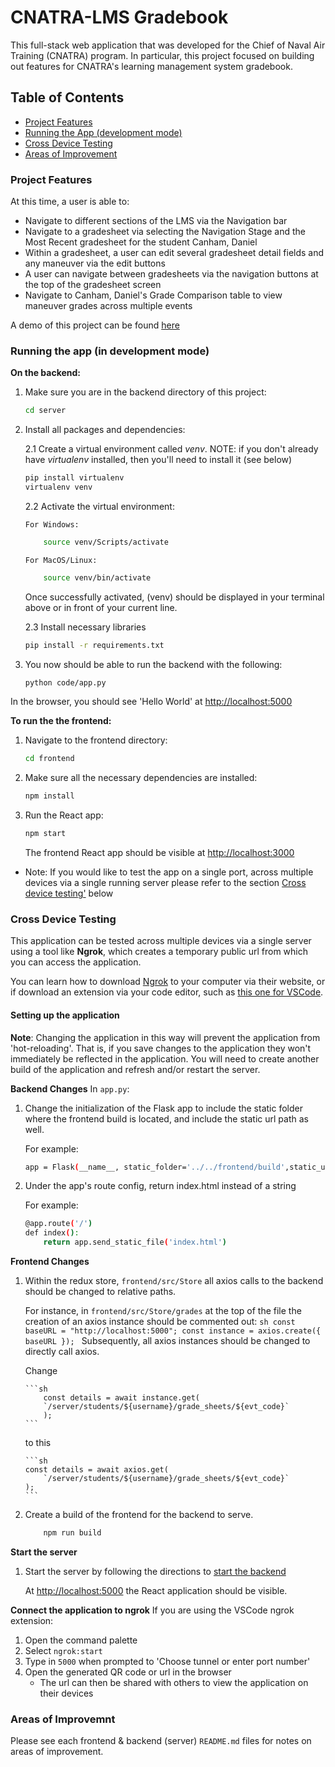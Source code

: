 # CNATRA-LMS Gradebook

This full-stack web application that was developed for the Chief of Naval Air Training (CNATRA) program. In particular, this project focused on building out features for CNATRA's learning management system gradebook.

## Table of Contents

- <a href="#Project-Features">Project Features</a>
- <a href="#Running-the-app">Running the App (development mode)</a>
- <a href="#Cross-device-testing">Cross Device Testing</a>
- <a href="#Areas-of-Improvement">Areas of Improvement</a>

### <a id="Project-Features">Project Features</a>

At this time, a user is able to:

- Navigate to different sections of the LMS via the Navigation bar
- Navigate to a gradesheet via selecting the Navigation Stage and the Most Recent gradesheet for the student Canham, Daniel
- Within a gradesheet, a user can edit several gradesheet detail fields and any maneuver via the edit buttons
- A user can navigate between gradesheets via the navigation buttons at the top of the gradesheet screen
- Navigate to Canham, Daniel's Grade Comparison table to view maneuver grades across multiple events

A demo of this project can be found [here](https://www.youtube.com/watch?v=VQ9EJvWmKuY)

### <a id="Running-the-app">Running the app (in development mode)

**<a id="Run-backend">On the backend:</a>**

1.  Make sure you are in the backend directory of this project:

    ```sh
    cd server
    ```

2.  Install all packages and dependencies:

    2.1 Create a virtual environment called _venv_. NOTE: if you don't already have _virtualenv_ installed, then you'll need to install it (see below)

    ```sh
    pip install virtualenv
    virtualenv venv
    ```

    2.2 Activate the virtual environment:

        For Windows:

    ```sh
        source venv/Scripts/activate
    ```

        For MacOS/Linux:

    ```sh
        source venv/bin/activate
    ```

    Once successfully activated, (venv) should be displayed in your terminal above or in front of your current line.

    2.3 Install necessary libraries

    ```sh
    pip install -r requirements.txt
    ```

3.  You now should be able to run the backend with the following:

    ```sh
    python code/app.py
    ```

In the browser, you should see 'Hello World' at [http://localhost:5000](http://localhost:5000)

**To run the the frontend:**

1. Navigate to the frontend directory:

   ```sh
   cd frontend
   ```

2. Make sure all the necessary dependencies are installed:

   ```sh
   npm install
   ```

3. Run the React app:

   ```sh
   npm start
   ```

   The frontend React app should be visible at [http://localhost:3000](http://localhost:3000)

- Note: If you would like to test the app on a single port, across multiple devices via a single running server please refer to the section <a href="#Cross-device-testing">Cross device testing'</a> below

### <a id="Cross-device-testing">Cross Device Testing</a>

This application can be tested across multiple devices via a single server using a tool like **Ngrok**, which creates a temporary public url from which you can access the application.

You can learn how to download [Ngrok](https://ngrok.com/product) to your computer via their website, or if download an extension via your code editor, such as [this one for VSCode](https://marketplace.visualstudio.com/items?itemName=philnash.ngrok-for-vscode).

#### Setting up the application

**Note**: Changing the application in this way will prevent the application from 'hot-reloading'. That is, if you save changes to the application they won't immediately be reflected in the application.
You will need to create another build of the application and refresh and/or restart the server.

**Backend Changes**
In `app.py`:

1. Change the initialization of the Flask app to include the static folder where the frontend build is located, and include the static url path as well.

   For example:

   ```sh
   app = Flask(__name__, static_folder='../../frontend/build',static_url_path='/')
   ```

2. Under the app's route config, return index.html instead of a string

   For example:

   ```sh
   @app.route('/')
   def index():
       return app.send_static_file('index.html')
   ```

**Frontend Changes**

1.  Within the redux store, `frontend/src/Store` all axios calls to the backend should be changed to relative paths.

    For instance, in `frontend/src/Store/grades` at the top of the file the creation of an axios instance should be commented out:
    `sh const baseURL = "http://localhost:5000"; const instance = axios.create({ baseURL }); `
    Subsequently, all axios instances should be changed to directly call axios.

    Change

        ```sh
            const details = await instance.get(
            `/server/students/${username}/grade_sheets/${evt_code}`
            );
        ```

    to this

        ```sh
        const details = await axios.get(
            `/server/students/${username}/grade_sheets/${evt_code}`
        );
        ```

2.  Create a build of the frontend for the backend to serve.

    ```sh
        npm run build
    ```

**Start the server**

1. Start the server by following the directions to <a href="#Run-backend">start the backend</a>

   At [http://localhost:5000](http://localhost:5000) the React application should be visible.

**Connect the application to ngrok**
If you are using the VSCode ngrok extension:

1. Open the command palette
2. Select `ngrok:start`
3. Type in `5000` when prompted to 'Choose tunnel or enter port number'
4. Open the generated QR code or url in the browser
   - The url can then be shared with others to view the application on their devices

### <a id="Areas-of-Improvement">Areas of Improvemnt</a>

Please see each frontend & backend (server) `README.md` files for notes on areas of improvement.
